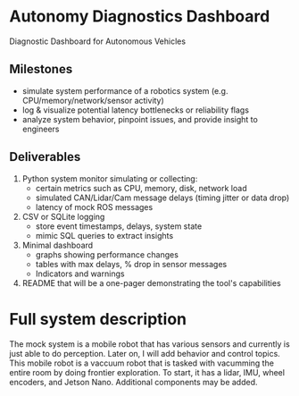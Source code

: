 # Autonomy Diagnostics Dashboard
Diagnostic Dashboard for Autonomous Vehicles 


## Milestones
* simulate system performance of a robotics system (e.g. CPU/memory/network/sensor activity)
* log & visualize potential latency bottlenecks or reliability flags
* analyze system behavior, pinpoint issues, and provide insight to engineers

## Deliverables
1. Python system monitor simulating or collecting:
    * certain metrics such as CPU, memory, disk, network load
    * simulated CAN/Lidar/Cam message delays (timing jitter or data drop)
    * latency of mock ROS messages
2. CSV or SQLite logging
    * store event timestamps, delays, system state
    * mimic SQL queries to extract insights
3. Minimal dashboard 
    * graphs showing performance changes
    * tables with max delays, % drop in sensor messages
    * Indicators and warnings
4. README that will be a one-pager demonstrating the tool's capabilities

# Full system description 
The mock system is a mobile robot that has various sensors and currently is just able to do perception. Later on, I will add behavior and control topics. This mobile robot is a vaccuum robot that is tasked with vacumming the entire room by doing frontier exploration. To start, it has a lidar, IMU, wheel encoders, and Jetson Nano. Additional components may be added. 

